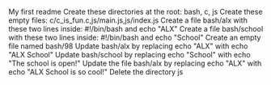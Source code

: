 My first readme
Create these directories at the root: bash, c, js
Create these empty files: c/c_is_fun.c,js/main.js,js/index.js
Create a file bash/alx with these two lines inside: #!/bin/bash and echo "ALX"
Create a file bash/school with these two lines inside: #!/bin/bash and echo "School"
Create an empty file named bash/98
Update bash/alx by replacing echo "ALX" with echo "ALX School"
Update bash/school by replacing echo "School" with echo "The school is open!"
Update the file bash/alx by replacing echo "ALX" with echo "ALX School is so cool!"
Delete the directory js

